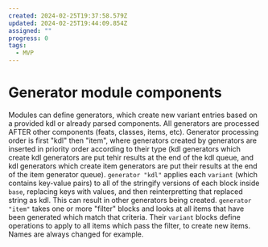 ```yaml
---
created: 2024-02-25T19:37:58.579Z
updated: 2024-02-25T19:44:09.854Z
assigned: ""
progress: 0
tags:
  - MVP
---
```


# Generator module components

Modules can define generators, which create new variant entries based on a provided kdl or already parsed components.
All generators are processed AFTER other components (feats, classes, items, etc). Generator processing order is first "kdl" then "item", where generators created by generators are inserted in priority order according to their type (kdl generators which create kdl generators are put tehir results at the end of the kdl queue, and kdl generators which create item generators are put their results at the end of the item generator queue).
`generator "kdl"` applies each `variant` (which contains key-value pairs) to all of the stringify versions of each block inside `base`, replacing keys with values, and then reinterpretting that replaced string as kdl. This can result in other generators being created.
`generator "item"` takes one or more "filter" blocks and looks at all items that have been generated which match that criteria. Their `variant` blocks define operations to apply to all items which pass the filter, to create new items. Names are always changed for example.
